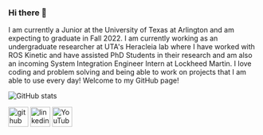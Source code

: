 ### Hi there 👋

I am currently a Junior at the University of Texas at Arlington and am expecting to graduate in Fall 2022. I am currently working as an undergraduate researcher at UTA's Heracleia lab where I have worked with ROS Kinetic and have assisted PhD Students in their research and am also an incoming System Integration Engineer Intern at Lockheed Martin. I love coding and problem solving and being able to work on projects that I am able to use every day! Welcome to my GitHub page!

![GitHub stats](https://github-readme-stats.vercel.app/api?username=shubshres&show_icons=true&theme=github_dark)  

[<img src='https://cdn.jsdelivr.net/npm/simple-icons@3.0.1/icons/github.svg' alt='github' height='40'>](https://github.com/shubshres)  [<img src='https://cdn.jsdelivr.net/npm/simple-icons@3.0.1/icons/linkedin.svg' alt='linkedin' height='40'>](https://www.linkedin.com/in/shubhayu-shrestha/)  [<img src='https://cdn.jsdelivr.net/npm/simple-icons@3.0.1/icons/youtube.svg' alt='YouTube' height='40'>](https://www.youtube.com/channel/UCqNr0D1AXxFv2aKp8tgWYYw/featured)  
